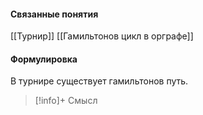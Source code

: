 #### Связанные понятия
[[Турнир]]
[[Гамильтонов цикл в орграфе]]
#### Формулировка
В турнире существует гамильтонов путь.

>[!info]+ Смысл






